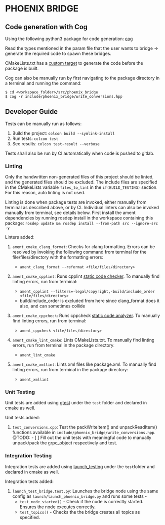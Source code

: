 # PHOENIX BRIDGE

## Code generation with Cog

Using the following python3 package for code generation: [cog](https://nedbatchelder.com/code/cog/index.html#h_installation)

Read the types mentioned in the param file that the user wants to bridge -> generate the required code to spawn these bridges.

CMakeLists.txt has a [custom target](https://github.com/ipa-kut/phoenix_bridge/blob/f3cf41a185e6ff1fad2fad41b6b9e6fd9a187c0c/CMakeLists.txt#L6) to generate the code before the package is built.

Cog can also be manually run by first navigating to the package directory in a terminal and running the command:
```
$ cd <workspace_folder>/src/phoenix_bridge
$ cog -r include/phoenix_bridge/write_conversions.hpp
```

## Developer Guide

Tests can be manually run as follows:
1. Build the project: `colcon build --symlink-install`
2. Run tests: `colcon test`
3. See results: `colcon test-result --verbose`

Tests shall also be run by CI automatically when code is pushed to gitlab.

### Linting

Only the handwritten non-generated files of this project should be linted, and the generated files should be excluded. The include files are specified in the CMakeLists variable `files_to_lint` in the `if(BUILD_TESTING)` section. For this reason, auto linting is not used.

Linting is done when package tests are invoked, either manually from terminal as described above, or by CI. Individual linters can also be invoked manually from terminal, see details below. First install the ament dependencies by running rosdep install in the workspace containing this package: `rosdep update && rosdep install --from-path src --ignore-src -y`

Linters added:

1. `ament_cmake_clang_format`: Checks for clang formatting. Errors can be resolved by invoking the following command from terminal for the file/files/directory with the formatting errors:
    * `ament_clang_format --reformat <file/files/directory>`

2. `ament_cmake_cpplint`: Runs cpplint [static code checker](https://www.google.com/search?channel=fs&client=ubuntu&q=cpplint). To manually find linting errors, run from terminal:
    * `ament_cpplint --filters=-legal/copyright,-build/include_order <file/files/directory>`
    * build/include_order is excluded from here since clang_format does it also, and can sometimes collide

3. `ament_cmake_cppcheck`: Runs cppcheck [static code analyzer](https://cppcheck.sourceforge.io/). To manually find linting errors, run from terminal:
    * `ament_cppcheck <file/files/directory>`

4. `ament_cmake_lint_cmake`: Lints CMakeLists.txt. To manually find linting errors, run from terminal in the package directory:
    * `ament_lint_cmake`

4. `ament_cmake_xmllint`: Lints xml files like package.xml. To manually find linting errors, run from terminal in the package directory:
    * `ament_xmllint`

### Unit Testing

Unit tests are added using [gtest](https://github.com/google/googletest) under the `test` folder and declared in cmake as well.

Unit tests added:

1. `test_conversions.cpp`: Test the packWriteItem() and unpackReadItem() functions available in `include/phoenix_bridge/write_conversions.hpp`.   
@TODO: - [ ] Fill out the unit tests with meaningful code to manually unpack/pack the grpc_object respectively and test.


### Integration Testing

Integration tests are added using [launch_testing]() under the `test`folder and declared in cmake as well.

Integration tests added:

1. `launch_test_bridge.test.py`: Launches the bridge node using the same config as `launch/launch_phoenix_bridge.py` and runs some tests -
    * `test_node_started()` - Check if the node is correctly started. Ensures the node executes correctly.
    * `test_topics()` - Checks the the bridge creates all topics as specified.
